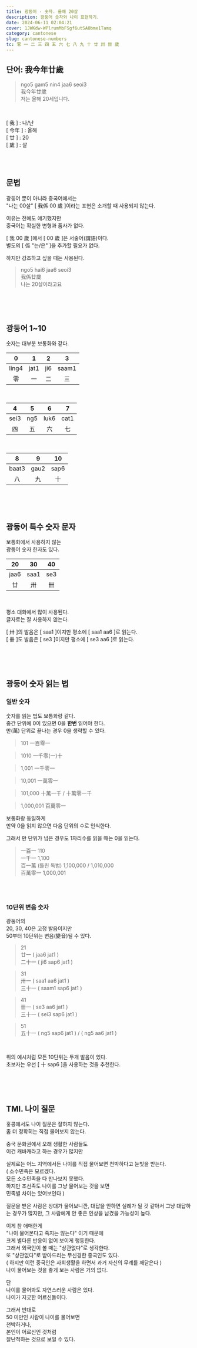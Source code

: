 ```yaml
---
title: 광둥어 - 숫자. 올해 20살
description: 광둥어 숫자와 나이 표현하기.
date: 2024-06-11 02:04:21
cover: 1JWKdw-WPlrumMbFSgf6utSAObme1Tamq
category: cantonese
slug: cantonese-numbers
tc: 零 一 二 三 四 五 六 七 八 九 十 廿 卅 卌 歲
---
```


## 단어: 我今年廿歲

> ngo5 gam5 nin4 jaa6 seoi3  
> 我今年廿歲  
> 저는 올해 20세입니다.

<br>

[ 我 ] : 나/난  
[ 今年 ] : 올해  
[ 廿 ] : 20  
[ 歲 ] : 살

<br><br>

## 문법

광둥어 뿐이 아니라 중국어에서는  
"나는 00살" [ 我係 00 歲 ]이라는 표현은 소개할 때 사용되지 않는다.

이유는 전에도 얘기했지만  
중국어는 확실한 변형과 품사가 없다.

[ 我 00 歲 ]에서 [ 00 歲 ]은 서술어(謂語)이다.  
별도의 [ 係 "는/은" ]을 추가할 필요가 없다.

하지만 강조하고 싶을 때는 사용된다.

> ngo5 hai6 jaa6 seoi3  
> 我係廿歲  
> 나는 20살이라고요

<br><br><br>

## 광둥어 1~10

숫자는 대부분 보통화와 같다.

|   0   |  1   |  2  |   3   |
| :---: | :--: | :-: | :---: |
| ling4 | jat1 | ji6 | saam1 |
|  零   |  一  | 二  |  三   |

<br>

|  4   |  5  |  6   |  7   |
| :--: | :-: | :--: | :--: |
| sei3 | ng5 | luk6 | cat1 |
|  四  | 五  |  六  |  七  |

<br>

|   8   |  9   |  10  |
| :---: | :--: | :--: |
| baat3 | gau2 | sap6 |
|  八   |  九  |  十  |

<br><br><br>

## 광둥어 특수 숫자 문자

보통화에서 사용하지 않는  
광둥어 숫자 한자도 있다.

|  20  |  30  | 40  |
| :--: | :--: | :-: |
| jaa6 | saa1 | se3 |
|  廿  |  卅  | 卌  |

<br>

평소 대화에서 많이 사용된다.  
글자로는 잘 사용하지 않는다.

[ 卅 ]의 발음은 [ saa1 ]이지만 평소에 [ saa1 aa6 ]로 읽는다.  
[ 卌 ]도 발음은 [ se3 ]이지만 평소에 [ se3 aa6 ]로 읽는다.

<br><br><br>

## 광둥어 숫자 읽는 법

### 일반 숫자

숫자를 읽는 법도 보통화랑 같다.  
중간 단위에 0이 있으면 0을 **한번** 읽어야 한다.  
만(萬) 단위로 끝나는 경우 0을 생략할 수 있다.

> 101 一百零一

> 1010 一千零(一)十

> 1,001 一千零一

> 10,001 一萬零一

> 101,000 十萬一千 / 十萬零一千

> 1,000,001 百萬零一

보통화랑 동일하게  
만약 0을 읽지 않으면 다음 단위의 수로 인식한다.

그래서 만 단위가 넘은 경우도 1자리수를 읽을 때는 0을 읽는다.

> 一百一 110  
> 一千一 1,100  
> 百一萬 (틀린 독법) 1,100,000 / 1,010,000  
> 百萬零一 1,000,001

<br><br>

### 10단위 변음 숫자

광둥어의  
20, 30, 40은 고정 발음이지만  
50부터 10단위는 변음(變音)될 수 있다.

> 21  
> 廿一 ( jaa6 jat1 )  
> 二十一 ( ji6 sap6 jat1 )

> 31  
> 卅一 ( saa1 aa6 jat1 )  
> 三十一 ( saam1 sap6 jat1 )

> 41  
> 卌一 ( se3 aa6 jat1 )  
> 三十一 ( sei3 sap6 jat1 )

> 51  
> 五十一 ( ng5 sap6 jat1 ) / ( ng5 aa6 jat1 )

<br>

위의 예시처럼 모든 10단위는 두개 발음이 있다.  
초보자는 우선 [ 十 sap6 ]을 사용하는 것을 추천한다.

<br><br><br>

## TMI. 나이 질문

홍콩에서도 나이 질문은 잘하지 않는다.  
좀 더 정확히는 직접 물어보지 않는다.

중국 문화권에서 오래 생활한 사람들도  
이건 캐바캐라고 하는 경우가 많지만

실제로는 어느 지역에서든 나이를 직접 물어보면 천박하다고 눈빛을 받는다.  
( 소수민족은 모르겠다.  
모든 소수민족을 다 만나보지 못했다.  
하지만 조선족도 나이를 그냥 물어보는 것을 보면  
민족별 차이는 있어보인다 )

질문을 받은 사람은 상대가 물어보니깐, 대답을 안하면 실례가 될 것 같아서 그냥 대답하는 경우가 많지만, 그 사람에게 안 좋은 인상을 남겼을 가능성이 높다.

이게 참 애매한게  
"나이 물어본다고 죽지는 않는다" 이기 때문에  
크게 별다른 반응이 없어 보이게 행동한다.  
그래서 외국인이 볼 때는 "상관없다"로 생각한다.  
또 "상관없다"로 받아드리는 무신경한 중국인도 있다.  
( 하지만 이런 중국인은 사회생활을 하면서 과거 자신의 무례를 깨닫은다 )  
나이 물어보는 것을 좋게 보는 사람은 거의 없다.

단  
나이를 물어봐도 자연스러운 사람은 있다.  
나이가 지긋한 어르신들이다.

그래서 반대로  
50 미만인 사람이 나이를 물어보면  
천박하거나,  
본인이 어르신인 것처럼  
잘난척하는 것으로 보일 수 있다.
